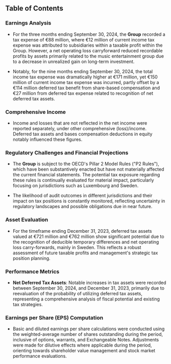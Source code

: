 ## Table of Contents

### Earnings Analysis

- For the three months ending September 30, 2024, the **Group** recorded a tax expense of €88 million, where €12 million of current income tax expense was attributed to subsidiaries within a taxable profit within the Group. However, a net operating loss carryforward reduced recordable profits by assets primarily related to the music entertainment group due to a decrease in unrealized gain on long-term investment.

- Notably, for the nine months ending September 30, 2024, the total income tax expense was dramatically higher at €171 million, yet €150 million of current income tax expense was incurred, partly offset by a €114 million deferred tax benefit from share-based compensation and €27 million from deferred tax expense related to recognition of net deferred tax assets.

### Comprehensive Income

- Income and losses that are not reflected in the net income were reported separately, under other comprehensive (loss)/income. Deferred tax assets and bases compensation deductions in equity notably influenced these figures.

### Regulatory Challenges and Financial Projections

- The **Group** is subject to the OECD's Pillar 2 Model Rules ("P2 Rules"), which have been substantively enacted but have not materially affected the current financial statements. The potential tax exposure regarding these rules is continually evaluated for material impact, particularly focusing on jurisdictions such as Luxembourg and Sweden.

- The likelihood of audit outcomes in different jurisdictions and their impact on tax positions is constantly monitored, reflecting uncertainty in regulatory landscapes and possible obligations due in near future.

### Asset Evaluation

- For the timeframe ending December 31, 2023, deferred tax assets valued at €721 million and €762 million show significant potential due to the recognition of deducible temporary differences and net operating loss carry-forwards, mainly in Sweden. This reflects a robust assessment of future taxable profits and management's strategic tax position planning.

### Performance Metrics

- **Net Deferred Tax Assets**: Notable increases in tax assets were recorded between September 30, 2024, and December 31, 2023, primarily due to reevaluation of the probability of utilizing deferred tax assets, representing a comprehensive analysis of fiscal potential and existing tax strategies.

### Earnings per Share (EPS) Computation

- Basic and diluted earnings per share calculations were conducted using the weighted-average number of shares outstanding during the period, inclusive of options, warrants, and Exchangeable Notes. Adjustments were made for dilutive effects where applicable during the period, orienting towards shareholder value management and stock market performance evaluations.